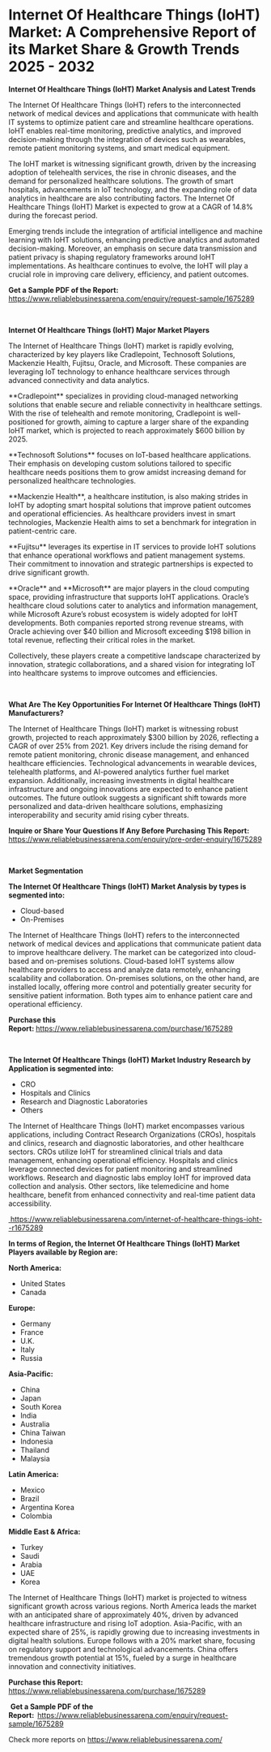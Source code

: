 <p><h1>Internet Of Healthcare Things (IoHT) Market: A Comprehensive Report of its Market Share & Growth Trends 2025 - 2032</h1></p><p><strong>Internet Of Healthcare Things (IoHT) Market Analysis and Latest Trends</strong></p>
<p><p>The Internet Of Healthcare Things (IoHT) refers to the interconnected network of medical devices and applications that communicate with health IT systems to optimize patient care and streamline healthcare operations. IoHT enables real-time monitoring, predictive analytics, and improved decision-making through the integration of devices such as wearables, remote patient monitoring systems, and smart medical equipment.</p><p>The IoHT market is witnessing significant growth, driven by the increasing adoption of telehealth services, the rise in chronic diseases, and the demand for personalized healthcare solutions. The growth of smart hospitals, advancements in IoT technology, and the expanding role of data analytics in healthcare are also contributing factors. The Internet Of Healthcare Things (IoHT) Market is expected to grow at a CAGR of 14.8% during the forecast period. </p><p>Emerging trends include the integration of artificial intelligence and machine learning with IoHT solutions, enhancing predictive analytics and automated decision-making. Moreover, an emphasis on secure data transmission and patient privacy is shaping regulatory frameworks around IoHT implementations. As healthcare continues to evolve, the IoHT will play a crucial role in improving care delivery, efficiency, and patient outcomes.</p></p>
<p><strong>Get a Sample PDF of the Report:&nbsp;</strong> <a href="https://www.reliablebusinessarena.com/enquiry/request-sample/1675289?utm_campaign=3212&utm_medium=2&utm_source=Github&utm_content=ia&utm_term=25032025&utm_id=internet-of-healthcare-things-ioht">https://www.reliablebusinessarena.com/enquiry/request-sample/1675289</a></p>
<p>&nbsp;</p>
<p><strong>Internet Of Healthcare Things (IoHT) Major Market Players</strong></p>
<p><p>The Internet of Healthcare Things (IoHT) market is rapidly evolving, characterized by key players like Cradlepoint, Technosoft Solutions, Mackenzie Health, Fujitsu, Oracle, and Microsoft. These companies are leveraging IoT technology to enhance healthcare services through advanced connectivity and data analytics.</p><p>**Cradlepoint** specializes in providing cloud-managed networking solutions that enable secure and reliable connectivity in healthcare settings. With the rise of telehealth and remote monitoring, Cradlepoint is well-positioned for growth, aiming to capture a larger share of the expanding IoHT market, which is projected to reach approximately $600 billion by 2025.</p><p>**Technosoft Solutions** focuses on IoT-based healthcare applications. Their emphasis on developing custom solutions tailored to specific healthcare needs positions them to grow amidst increasing demand for personalized healthcare technologies.</p><p>**Mackenzie Health**, a healthcare institution, is also making strides in IoHT by adopting smart hospital solutions that improve patient outcomes and operational efficiencies. As healthcare providers invest in smart technologies, Mackenzie Health aims to set a benchmark for integration in patient-centric care.</p><p>**Fujitsu** leverages its expertise in IT services to provide IoHT solutions that enhance operational workflows and patient management systems. Their commitment to innovation and strategic partnerships is expected to drive significant growth.</p><p>**Oracle** and **Microsoft** are major players in the cloud computing space, providing infrastructure that supports IoHT applications. Oracle’s healthcare cloud solutions cater to analytics and information management, while Microsoft Azure’s robust ecosystem is widely adopted for IoHT developments. Both companies reported strong revenue streams, with Oracle achieving over $40 billion and Microsoft exceeding $198 billion in total revenue, reflecting their critical roles in the market.</p><p>Collectively, these players create a competitive landscape characterized by innovation, strategic collaborations, and a shared vision for integrating IoT into healthcare systems to improve outcomes and efficiencies.</p></p>
<p>&nbsp;</p>
<p><strong>What Are The Key Opportunities For Internet Of Healthcare Things (IoHT) Manufacturers?</strong></p>
<p><p>The Internet of Healthcare Things (IoHT) market is witnessing robust growth, projected to reach approximately $300 billion by 2026, reflecting a CAGR of over 25% from 2021. Key drivers include the rising demand for remote patient monitoring, chronic disease management, and enhanced healthcare efficiencies. Technological advancements in wearable devices, telehealth platforms, and AI-powered analytics further fuel market expansion. Additionally, increasing investments in digital healthcare infrastructure and ongoing innovations are expected to enhance patient outcomes. The future outlook suggests a significant shift towards more personalized and data-driven healthcare solutions, emphasizing interoperability and security amid rising cyber threats.</p></p>
<p><strong>Inquire or Share Your Questions If Any Before Purchasing This Report:</strong> <a href="https://www.reliablebusinessarena.com/enquiry/pre-order-enquiry/1675289?utm_campaign=3212&utm_medium=2&utm_source=Github&utm_content=ia&utm_term=25032025&utm_id=internet-of-healthcare-things-ioht">https://www.reliablebusinessarena.com/enquiry/pre-order-enquiry/1675289</a></p>
<p>&nbsp;</p>
<p><strong>Market Segmentation</strong></p>
<p><strong>The Internet Of Healthcare Things (IoHT) Market Analysis by types is segmented into:</strong></p>
<p><ul><li>Cloud-based</li><li>On-Premises</li></ul></p>
<p><p>The Internet of Healthcare Things (IoHT) refers to the interconnected network of medical devices and applications that communicate patient data to improve healthcare delivery. The market can be categorized into cloud-based and on-premises solutions. Cloud-based IoHT systems allow healthcare providers to access and analyze data remotely, enhancing scalability and collaboration. On-premises solutions, on the other hand, are installed locally, offering more control and potentially greater security for sensitive patient information. Both types aim to enhance patient care and operational efficiency.</p></p>
<p><strong>Purchase this Report:&nbsp;</strong><a href="https://www.reliablebusinessarena.com/purchase/1675289?utm_campaign=3212&utm_medium=2&utm_source=Github&utm_content=ia&utm_term=25032025&utm_id=internet-of-healthcare-things-ioht">https://www.reliablebusinessarena.com/purchase/1675289</a></p>
<p>&nbsp;</p>
<p><strong>The Internet Of Healthcare Things (IoHT) Market Industry Research by Application is segmented into:</strong></p>
<p><ul><li>CRO</li><li>Hospitals and Clinics</li><li>Research and Diagnostic Laboratories</li><li>Others</li></ul></p>
<p><p>The Internet of Healthcare Things (IoHT) market encompasses various applications, including Contract Research Organizations (CROs), hospitals and clinics, research and diagnostic laboratories, and other healthcare sectors. CROs utilize IoHT for streamlined clinical trials and data management, enhancing operational efficiency. Hospitals and clinics leverage connected devices for patient monitoring and streamlined workflows. Research and diagnostic labs employ IoHT for improved data collection and analysis. Other sectors, like telemedicine and home healthcare, benefit from enhanced connectivity and real-time patient data accessibility.</p></p>
<p><a href="https://www.reliablebusinessarena.com/internet-of-healthcare-things-ioht--r1675289?utm_campaign=3212&utm_medium=2&utm_source=Github&utm_content=ia&utm_term=25032025&utm_id=internet-of-healthcare-things-ioht">&nbsp;https://www.reliablebusinessarena.com/internet-of-healthcare-things-ioht--r1675289</a></p>
<p><strong>In terms of Region, the Internet Of Healthcare Things (IoHT) Market Players available by Region are:</strong></p>
<p>
    <p> <strong> North America: </strong>
        <ul>
            <li>United States</li>
            <li>Canada</li>
        </ul>
        </p> 
    <p> <strong> Europe: </strong>
        <ul>
            <li>Germany</li>
            <li>France</li>
            <li>U.K.</li>
            <li>Italy</li>
            <li>Russia</li>
        </ul>
        </p> 
    <p> <strong> Asia-Pacific: </strong>
        <ul>
            <li>China</li>
            <li>Japan</li>
            <li>South Korea</li>
            <li>India</li>
            <li>Australia</li>
            <li>China Taiwan</li>
            <li>Indonesia</li>
            <li>Thailand</li>
            <li>Malaysia</li>
        </ul>
        </p> 
    <p> <strong> Latin America: </strong>
        <ul>
            <li>Mexico</li>
            <li>Brazil</li>
            <li>Argentina Korea</li>
            <li>Colombia</li>
        </ul>
        </p> 
    <p> <strong> Middle East & Africa: </strong>
        <ul>
            <li>Turkey</li>
            <li>Saudi</li>
            <li>Arabia</li>
            <li>UAE</li>
            <li>Korea</li>
        </ul>
    </p>
    </p>
<p><p>The Internet of Healthcare Things (IoHT) market is projected to witness significant growth across various regions. North America leads the market with an anticipated share of approximately 40%, driven by advanced healthcare infrastructure and rising IoT adoption. Asia-Pacific, with an expected share of 25%, is rapidly growing due to increasing investments in digital health solutions. Europe follows with a 20% market share, focusing on regulatory support and technological advancements. China offers tremendous growth potential at 15%, fueled by a surge in healthcare innovation and connectivity initiatives.</p></p>
<p><strong>Purchase this Report: </strong><a href="https://www.reliablebusinessarena.com/purchase/1675289?utm_campaign=3212&utm_medium=2&utm_source=Github&utm_content=ia&utm_term=25032025&utm_id=internet-of-healthcare-things-ioht">https://www.reliablebusinessarena.com/purchase/1675289</a></p>
<p>&nbsp;<strong>Get a Sample PDF of the Report:&nbsp;&nbsp;</strong><a href="https://www.reliablebusinessarena.com/enquiry/request-sample/1675289?utm_campaign=3212&utm_medium=2&utm_source=Github&utm_content=ia&utm_term=25032025&utm_id=internet-of-healthcare-things-ioht">https://www.reliablebusinessarena.com/enquiry/request-sample/1675289</a></p>
<p><strong></strong></p>
<p>Check more reports on <a href="https://www.reliablebusinessarena.com/?utm_campaign=3212&utm_medium=2&utm_source=Github&utm_content=ia&utm_term=25032025&utm_id=internet-of-healthcare-things-ioht">https://www.reliablebusinessarena.com/</a></p>